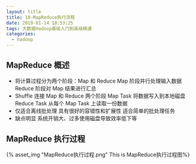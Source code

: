 ```yaml
---
layout: title
title: 10-MapReduce执行流程
date: 2019-01-14 18:53:25
tags: 大数据Hadoop基础入门到高级精通
categories:
  - hadoop
---
```


## MapReduce 概述

- 将计算过程分为两个阶段：Map 和 Reduce
  Map 阶段并行处理输入数据
  Reduce 阶段对 Map 结果进行汇总
- Shuffle 连接 Map 和 Reduce 两个阶段
  Map Task 将数据写入到本地磁盘
  Reduce Task 从每个 Map Task 上读取一份数据
- 仅适合离线批处理
  具有很好的容错性和扩展性
  适合简单的批处理任务
- 缺点明显
  系统开销大、过多使用磁盘导致效率低下等

## MapReduce 执行过程

{% asset_img "MapReduce执行过程.png"  This is MapReduce执行过程图%}
